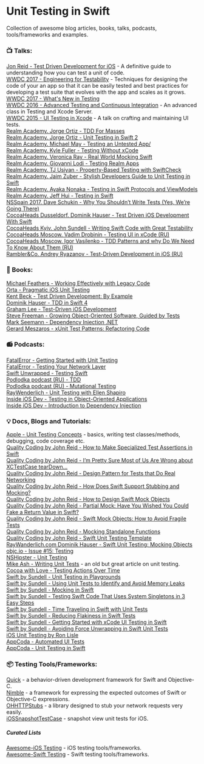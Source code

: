 # Unit Testing in Swift <br/>
Collection of awesome blog articles, books, talks, podcasts, tools/frameworks and examples. <br/>

### 📺 Talks: <br/>
[Jon Reid - Test Driven Development for iOS](https://www.youtube.com/watch?v=Jzlz3Bx-NzM) - A definitive guide to understanding how you can test a unit of code. <br/>
[WWDC 2017 - Engineering for Testability](https://developer.apple.com/videos/play/wwdc2017/414/) - Techniques for designing the code of your an app so that it can be easily tested and best practices for developing a test suite that evolves with the app and scales as it grows. <br/>
[WWDC 2017 - What's New in Testing](https://developer.apple.com/videos/play/wwdc2017/409)<br/>
[WWDC 2016 - Advanced Testing and Continuous Integration](https://developer.apple.com/videos/play/wwdc2016/409) - An advanced class in Testing and Xcode Server. <br/>
[WWDC 2015 - UI Testing in Xcode](https://developer.apple.com/videos/play/wwdc2015/406) - A talk on crafting and maintaining UI tests. <br/>
[Realm Academy. Jorge Ortiz - TDD For Masses](https://academy.realm.io/posts/cmdu-jorge-ortiz-tdd4masses/)<br/>
[Realm Academy. Jorge Ortiz - Unit Testing in Swift 2](https://academy.realm.io/posts/jorge-ortiz-unit-testing-swift-2/)<br/>
[Realm Academy. Michael May - Testing an Untested App/](https://academy.realm.io/posts/cmdu-michael-may-testing-untested-app/)<br/>
[Realm Academy. Kyle Fuller - Testing Without xCode](https://academy.realm.io/posts/cmdu-fuller-testing-without-xcode/)<br/>
[Realm Academy. Veronica Ray - Real World Mocking Swift](https://academy.realm.io/posts/tryswift-veronica-ray-real-world-mocking-swift/)<br/>
[Realm Academy. Giovanni Lodi - Testing Realm Apps](https://academy.realm.io/posts/tutorial-testing-realm-apps/)<br/>
[Realm Academy. TJ Usiyan - Property-Based Testing with SwiftCheck](https://academy.realm.io/posts/tryswift-tj-usiyan-property-based-testing-swiftcheck/)<br/>
[Realm Academy. Jaim Zuber - Stylish Developers Guide to Unit Testing in Swift](https://academy.realm.io/posts/altconf-jaim-zuber-stylish-developers-guide-to-unit-testing-in-swift/)<br/>
[Realm Academy. Ayaka Nonaka - Testing in Swift Protocols and ViewModels](https://academy.realm.io/posts/testing-in-swift-protocols-and-view-models/)<br/>
[Realm Academy. Jeff Hui - Testing in Swift](https://academy.realm.io/posts/testing-in-swift/) <br/>
[NSSpain 2017. Dave Schukin - Why You Shouldn’t Write Tests (Yes, We’re Going There)](https://vimeo.com/235002959) <br/>
[CocoaHeads Dusseldorf. Dominik Hauser - Test Driven iOS Development With Swift](https://www.youtube.com/watch?v=GLBToigJ-3M) <br/>
[CocoaHeads Kyiv. John Sundell - Writing Swift Code with Great Testability](https://www.youtube.com/watch?v=HHEp4mcLXfk)<br/>
[CocoaHeads Moscow. Vadim Drobinin - Testing UI in xCode (RU)](https://www.youtube.com/watch?v=XmJl_0b1xbY)<br/>
[CocoaHeads Moscow. Igor Vasilenko - TDD Patterns and why Do We Need To Know About Them (RU)](https://www.youtube.com/watch?v=ZyTJn2ne4Gg)<br/>
[Rambler&Co. Andrey Ryazanov - Test-Driven Development in iOS (RU)](https://www.youtube.com/watch?v=v2AlaKD9TPg&t=12s) <br/>

### 📙 Books: <br/>

[Michael Feathers - Working Effectively with Legacy Code](https://www.amazon.com/Working-Effectively-Legacy-Michael-Feathers/dp/0131177052)<br/>
[Orta - Pragmatic iOS Unit Testing](https://www.gitbook.com/book/orta/pragmatic-ios-testing/details)<br/>
[Kent Beck - Test Driven Development: By Example](https://www.amazon.com/Test-Driven-Development-Kent-Beck/dp/0321146530)<br/>
[Dominik Hauser - TDD in Swift 4](https://www.packtpub.com/application-development/test-driven-ios-development-swift-4-third-edition)<br/>
[Graham Lee - Test-Driven iOS Development](https://www.amazon.com/Test-Driven-iOS-Development-Developers-Library/dp/0321774183)<br/>
[Steve Freeman - Growing Object-Oriented Software, Guided by Tests](https://www.amazon.co.uk/Growing-Object-Oriented-Software-Guided-Signature/dp/0321503627/ref=sr_1_1?ie=UTF8&qid=undefined&sr=8-1&keywords=growing+object-oriented+software+guided+by+tests)<br/>
[Mark Seemann - Dependency Injection .NET](https://www.amazon.com/Dependency-Injection-NET-Mark-Seemann/dp/1935182501/ref=sr_1_3?s=books&ie=UTF8&qid=1516526385&sr=1-3&keywords=dependency+injection+in+.net)<br/>
[Gerard Meszaros - xUnit Test Patterns: Refactoring Code](https://www.amazon.com/xUnit-Test-Patterns-Refactoring-Code/dp/0131495054)<br/>

### 📻 Podcasts: <br/>
[FatalError - Getting Started with Unit Testing](https://fatalerror.fm/episodes/2016/11/21/9-getting-started-with-testing)<br/>
[FatalError - Testing Your Network Layer](https://fatalerror.fm/episodes/2017/2/13/17-testing-your-network-layer)<br/>
[Swift Unwrapped - Testing Swift](https://spec.fm/podcasts/swift-unwrapped/70319)<br/>
[Podlodka podcast (RU) - TDD](https://soundcloud.com/podlodka/podlodka-11-tdd)<br/>
[Podlodka podcast (RU) - Mutational Testing](https://soundcloud.com/podlodka/podlodka-4-mutatsionnoe-testirovanie)<br/>
[RayWenderlich - Unit Testing with Ellen Shapiro](https://www.raywenderlich.com/91410/unit-testing-ellen-shapiro-podcast-s02-e10)<br/>
[Inside iOS Dev - Testing in Object-Oriented Applications](http://insideiosdev.com/6e60aca1)<br/>
[Inside iOS Dev - Introduction to Dependency Injection](http://insideiosdev.com/4d78d46b)<br/>

### 💡 Docs, Blogs and Tutorials: <br/>
[Apple - Unit Testing Concepts](https://developer.apple.com/library/content/documentation/DeveloperTools/Conceptual/testing_with_xcode/chapters/01-introduction.html) - basics, writing test classes/methods, debugging, code coverage etc.<br/>
[Quality Coding by John Reid - How to Make Specialized Test Assertions in Swift](https://qualitycoding.org/swift-test-assertions/)<br/>
[Quality Coding by John Reid - I’m Pretty Sure Most of Us Are Wrong about XCTestCase tearDown...](https://qualitycoding.org/teardown/)<br/>
[Quality Coding by John Reid - Design Pattern for Tests that Do Real Networking](https://qualitycoding.org/asynchronous-tests/)<br/>
[Quality Coding by John Reid - How Does Swift Support Stubbing and Mocking?](https://qualitycoding.org/swift-test-double/)<br/>
[Quality Coding by John Reid - How to Design Swift Mock Objects](https://qualitycoding.org/swift-mock-objects/)<br/>
[Quality Coding by John Reid - Partial Mock: Have You Wished You Could Fake a Return Value in Swift?](https://qualitycoding.org/swift-partial-mock/)<br/>
[Quality Coding by John Reid - Swift Mock Objects: How to Avoid Fragile Tests](https://qualitycoding.org/try-swift-mock-objects/)<br/>
[Quality Coding by John Reid - Mocking Standalone Functions](https://qualitycoding.org/mocking-standalone-functions/)<br/>
[Quality Coding by John Reid - Swift Unit Testing Template](https://qualitycoding.org/swift-unit-testing-template/)<br/>
[RayWanderlich.com Dominik Hauser - Swift Unit Testing: Mocking Objects](https://www.raywenderlich.com/101306/unit-testing-tutorial-mocking-objects)<br/>
[objc.io - Issue #15: Testing](https://www.objc.io/issues/15-testing/)<br/>
[NSHipster - Unit Testing](http://nshipster.com/unit-testing/)<br/>
[Mike Ash - Writing Unit Tests](https://www.mikeash.com/pyblog/friday-qa-2011-07-22-writing-unit-tests.html) - an old but great article on unit testing.<br/>
[Cocoa with Love - Testing Actions Over Time](https://www.cocoawithlove.com/blog/testing-actions-over-time.html)<br/>
[Swift by Sundell - Unit Testing in Playgrounds](https://www.swiftbysundell.com/posts/writing-unit-tests-in-a-swift-playground)<br/>
[Swift by Sundell - Using Unit Tests to Identify and Avoid Memory Leaks](https://www.swiftbysundell.com/posts/using-unit-tests-to-identify-avoid-memory-leaks-in-swift)<br/>
[Swift by Sundell - Mocking in Swift](https://www.swiftbysundell.com/posts/mocking-in-swift)<br/>
[Swift by Sundell - Testing Swift Code That Uses System Singletons in 3 Easy Steps](https://www.swiftbysundell.com/posts/testing-swift-code-that-uses-system-singletons-in-3-easy-steps)<br/>
[Swift by Sundell - Time Traveling in Swift with Unit Tests](https://www.swiftbysundell.com/posts/time-traveling-in-swift-unit-tests)<br/>
[Swift by Sundell - Reducing Flakiness in Swift Tests](https://www.swiftbysundell.com/posts/reducing-flakiness-in-swift-tests)<br/>
[Swift by Sundell - Getting Started with xCode UI Testing in Swift](https://www.swiftbysundell.com/posts/getting-started-with-xcode-ui-testing-in-swift)<br/>
[Swift by Sundell - Avoiding Force Unwrapping in Swift Unit Tests](https://www.swiftbysundell.com/posts/avoiding-force-unwrapping-in-swift-unit-tests)<br/>
[iOS Unit Testing by Ron Lisle](http://iosunittesting.com)<br/>
[AppCoda - Automated UI Tests](https://www.appcoda.com/automated-ui-test/)<br/>
[AppCoda - Unit Testing in Swift](https://www.appcoda.com/unit-testing-swift/)<br/>

### 📦 Testing Tools/Frameworks:<br/>
[Quick](https://github.com/Quick/Quick) - a behavior-driven development framework for Swift and Objective-C. <br/>
[Nimble](https://github.com/Quick/Nimble) - a framework for expressing the expected outcomes of Swift or Objective-C expressions. <br/>
[OHHTTPStubs](https://github.com/AliSoftware/OHHTTPStubs) - a library designed to stub your network requests very easily. <br/>
[iOSSnapshotTestCase](https://github.com/uber/ios-snapshot-test-case) - snapshot view unit tests for iOS. <br/> 
##### Curated Lists
[Awesome-iOS Testing](https://github.com/vsouza/awesome-ios#testing) - iOS testing tools/frameworks.<br/>
[Awesome-Swift Testing](https://github.com/matteocrippa/awesome-swift#testing) - Swift testing tools/frameworks.<br/>
